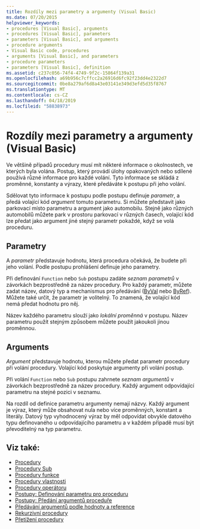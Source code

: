 ```yaml
---
title: Rozdíly mezi parametry a argumenty (Visual Basic)
ms.date: 07/20/2015
helpviewer_keywords:
- procedures [Visual Basic], arguments
- procedures [Visual Basic], parameters
- parameters [Visual Basic], and arguments
- procedure arguments
- Visual Basic code, procedures
- arguments [Visual Basic], and parameters
- procedure parameters
- parameters [Visual Basic], definition
ms.assetid: c237c056-74f4-4749-9f2c-15864f139a31
ms.openlocfilehash: a69b956c7cffcc2a26916d6fc92f23dd4e2322d7
ms.sourcegitcommit: 0be8a279af6d8a43e03141e349d3efd5d35f8767
ms.translationtype: MT
ms.contentlocale: cs-CZ
ms.lasthandoff: 04/18/2019
ms.locfileid: "58838973"
---
```

# <a name="differences-between-parameters-and-arguments-visual-basic"></a>Rozdíly mezi parametry a argumenty (Visual Basic)
Ve většině případů procedury musí mít některé informace o okolnostech, ve kterých byla volána. Postup, který provádí úlohy opakovaných nebo sdílené používá různé informace pro každé volání. Tyto informace se skládá z proměnné, konstanty a výrazy, které předáváte k postupu při jeho volání.  
  
 Sdělovat tyto informace k postupu podle postupu definuje *parametr*, a předá volající kód *argument* tomuto parametru. Si můžete představit jako parkovací místo parametru a argument jako automobilu. Stejně jako různých automobilů můžete park v prostoru parkovací v různých časech, volající kód lze předat jako argument jiné stejný parametr pokaždé, když se volá proceduru.  
  
## <a name="parameters"></a>Parametry  
 A *parametr* představuje hodnotu, která procedura očekává, že budete při jeho volání. Podle postupu prohlášení definuje jeho parametry.  
  
 Při definování `Function` nebo `Sub` postupu zadáte *seznam parametrů* v závorkách bezprostředně za název procedury. Pro každý parametr, můžete zadat název, datový typ a mechanismus pro předávání ([ByVal](../../../../visual-basic/language-reference/modifiers/byval.md) nebo [ByRef](../../../../visual-basic/language-reference/modifiers/byref.md)). Můžete také určit, že parametr je volitelný. To znamená, že volající kód nemá předat hodnotu pro něj.  
  
 Název každého parametru slouží jako *lokální proměnná* v postupu. Název parametru použít stejným způsobem můžete použít jakoukoli jinou proměnnou.  
  
## <a name="arguments"></a>Arguments  
 *Argument* představuje hodnotu, kterou můžete předat parametr procedury při volání procedury. Volající kód poskytuje argumenty při volání postup.  
  
 Při volání `Function` nebo `Sub` postupu zahrnete *seznam argumentů* v závorkách bezprostředně za název procedury. Každý argument odpovídající parametru na stejné pozici v seznamu.  
  
 Na rozdíl od definice parametru argumenty nemají názvy. Každý argument je výraz, který může obsahovat nula nebo více proměnných, konstant a literály. Datový typ vyhodnocený výraz by měl odpovídat obvykle datového typu definovaného u odpovídajícího parametru a v každém případě musí být převoditelný na typ parametru.  
  
## <a name="see-also"></a>Viz také:

- [Procedury](./index.md)
- [Procedury Sub](./sub-procedures.md)
- [Procedury funkce](./function-procedures.md)
- [Procedury vlastnosti](./property-procedures.md)
- [Procedury operátoru](./operator-procedures.md)
- [Postupy: Definování parametru pro proceduru](./how-to-define-a-parameter-for-a-procedure.md)
- [Postupy: Předání argumentů proceduře](./how-to-pass-arguments-to-a-procedure.md)
- [Předávání argumentů podle hodnoty a reference](./passing-arguments-by-value-and-by-reference.md)
- [Rekurzivní procedury](./recursive-procedures.md)
- [Přetížení procedury](./procedure-overloading.md)
